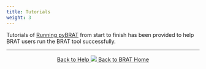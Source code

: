 ```yaml
---
title: Tutorials
weight: 3
---
```


Tutorials of [Running pyBRAT](/Documentation/Tutorials/StepByStep/) from start to finish has been provided to help BRAT users run the BRAT tool successfully. 



------
<div align="center">
	<a class="hollow button" href="{{ site.baseurl }}/Documentation"><i class="fa fa-info-circle"></i> Back to Help </a>
	<a class="hollow button" href="{{ site.baseurl }}/"><img src="{{ site.baseurl }}/assets/images/favicons/favicon-16x16.png">  Back to BRAT Home </a>  
</div>
